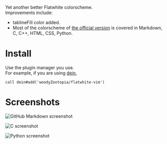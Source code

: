 Yet another better Flatwhite colorscheme.\
Improvements include:
*   tablineFill color added.
*   Most of the colorscheme of [the official version](https://github.com/biletskyy/flatwhite-syntax) is covered in Markdown, C, C++, HTML, CSS, Python.

# Install
Use the plugin manager you use.\
For example, if you are using [dein](httlps://github.com/Shougo/dein.vim),
```vim
call dein#add('woodyZootopia/flatwhite-vim')
```

# Screenshots
<p><img src="https://github.com/biletskyy/flatwhite-syntax/raw/master/assets/ScreenShot 4.png" alt="GitHub Markdown screenshot"></p>
<p><img src="https://github.com/biletskyy/flatwhite-syntax/raw/master/assets/ScreenShot 5.png" alt="C screenshot"></p>
<p><img src="https://github.com/biletskyy/flatwhite-syntax/raw/master/assets/ScreenShot 6.png" alt="Python screenshot"></p>
